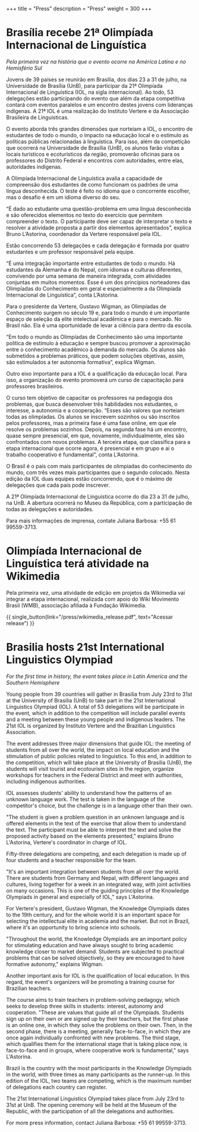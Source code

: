 +++
title = "Press"
description = "Press"
weight = 300
+++

# Brasília recebe 21ª Olimpíada Internacional de Linguística

_Pela primeira vez na história que o evento ocorre na América Latina e no Hemisfério Sul_

Jovens de 39 países se reunirão em Brasília, dos dias 23 a 31 de julho, na Universidade de Brasília (UnB), para participar da 21ª Olimpíada Internacional de Linguística (IOL, na sigla internacional). Ao todo, 53 delegações estão participando do evento que além da etapa competitiva contará com eventos paralelos e um encontro destes jovens com lideranças indígenas. A 21ª IOL é uma realização do Instituto Vertere e da Associação Brasileira de Linguísticas.

O evento aborda três grandes dimensões que norteiam a IOL, o encontro de estudantes de todo o mundo, o impacto na educação local e o estímulo as políticas públicas relacionadas à linguística. Para isso, além da competição que ocorrerá na Universidade de Brasília (UnB), os alunos farão visitas a locais turísticos e ecoturísticos da região, promoverão oficinas para os professores do Distrito Federal e encontros com autoridades, entre elas, autoridades indígenas. 

A Olimpíada Internacional de Linguística avalia a capacidade de compreensão dos estudantes de como funcionam os padrões de uma língua desconhecida. O teste é feito no idioma que o concorrente escolher, mas o desafio é em um idioma diverso do seu. 

“É dado ao estudante uma questão-problema em uma língua desconhecida e são oferecidos elementos no texto do exercício que permitem compreender o texto. O participante deve ser capaz de interpretar o texto e resolver a atividade proposta a partir dos elementos apresentados”, explica Bruno L’Astorina, coordenador da Vertere responsável pela IOL. 

Estão concorrendo 53 delegações e cada delegação é formada por quatro estudantes e um professor responsável pela equipe. 

“É uma integração importante entre estudantes de todo o mundo. Há estudantes da Alemanha e do Nepal, com idiomas e culturas diferentes, convivendo por uma semana de maneira integrada, com atividades conjuntas em muitos momentos. Esse é um dos princípios norteadores das Olimpíadas do Conhecimento em geral e especialmente a da Olimpíada Internacional de Linguística”, conta L’Astorina. 

Para o presidente da Vertere, Gustavo Wigman, as Olimpíadas de Conhecimento surgem no século 19 e, para todo o mundo é um importante espaço de seleção da elite intelectual acadêmica e para o mercado. No Brasil não. Ela é uma oportunidade de levar a ciência para dentro da escola. 

“Em todo o mundo as Olimpíadas de Conhecimento são uma importante política de estímulo à educação e sempre buscou promover a aproximação entre o conhecimento acadêmico à demanda do mercado. Os alunos são submetidos a problemas práticos, que podem soluções objetivas, assim, são estimulados a ter autonomia formativa”, explica Wigman. 

Outro eixo importante para a IOL é a qualificação da educação local. Para isso, a organização do evento promoverá um curso de capacitação para professores brasileiros. 

O curso tem objetivo de capacitar os professores na pedagogia dos problemas, que busca desenvolver três habilidades nos estudantes, o interesse, a autonomia e a cooperação. “Esses são valores que norteiam todas as olimpíadas. Os alunos se inscrevem sozinhos ou são inscritos pelos professores, mas a primeira fase é uma fase online, em que ele resolve os problemas sozinhos. Depois, na segunda fase há um encontro, quase sempre presencial, em que, novamente, individualmente, eles são confrontados com novos problemas. A terceira etapa, que classifica para a etapa internacional que ocorre agora, é presencial e em grupo e aí o trabalho cooperativo é fundamental”, conta L’Astorina. 

O Brasil é o país com mais participantes de olimpíadas do conhecimento do mundo, com três vezes mais participantes que o segundo colocado. Nesta edição da IOL duas equipes estão concorrendo, que é o máximo de delegações que cada país pode inscrever. 

A 21ª Olimpíada Internacional de Linguística ocorre do dia 23 a 31 de julho, na UnB. A abertura ocorrerá no Museu da República, com a participação de todas as delegações e autoridades.

Para mais informações de imprensa, contate Juliana Barbosa: +55 61 99559-3713.

# Olimpíada Internacional de Linguística terá atividade na Wikimedia

Pela primeira vez, uma atividade de edição em projetos da Wikimedia vai integrar a etapa internacional, realizada com apoio do Wiki Movimento Brasil (WMB), associação afiliada à Fundação Wikimedia.

{{ single_button(link="/press/wikimedia_release.pdf", text="Acessar release") }}

# Brasilia hosts 21st International Linguistics Olympiad

_For the first time in history, the event takes place in Latin America and the Southern Hemisphere_

Young people from 39 countries will gather in Brasilia from July 23rd to 31st at the University of Brasilia (UnB) to take part in the 21st International Linguistics Olympiad (IOL). A total of 53 delegations will be participate in the event, which in addition to the competition will include parallel events and a meeting between these young people and indigenous leaders. The 21st IOL is organized by Instituto Vertere and the Brazilian Linguistics Association.

The event addresses three major dimensions that guide IOL: the meeting of students from all over the world, the impact on local education and the stimulation of public policies related to linguistics. To this end, in addition to the competition, which will take place at the University of Brasilia (UnB), the students will visit tourist and ecotourism sites in the region, organize workshops for teachers in the Federal District and meet with authorities, including indigenous authorities.

IOL assesses students' ability to understand how the patterns of an unknown language work. The test is taken in the language of the competitor's choice, but the challenge is in a language other than their own.

"The student is given a problem question in an unknown language and is offered elements in the text of the exercise that allow them to understand the text. The participant must be able to interpret the text and solve the proposed activity based on the elements presented," explains Bruno L'Astorina, Vertere's coordinator in charge of IOL.

Fifty-three delegations are competing, and each delegation is made up of four students and a teacher responsible for the team.

"It's an important integration between students from all over the world. There are students from Germany and Nepal, with different languages and cultures, living together for a week in an integrated way, with joint activities on many occasions. This is one of the guiding principles of the Knowledge Olympiads in general and especially of IOL," says L'Astorina.

For Vertere's president, Gustavo Wigman, the Knowledge Olympiads dates to the 19th century, and for the whole world it is an important space for selecting the intellectual elite in academia and the market. But not in Brazil, where it's an opportunity to bring science into schools.

"Throughout the world, the Knowledge Olympiads are an important policy for stimulating education and have always sought to bring academic knowledge closer to market demand. Students are subjected to practical problems that can be solved objectively, so they are encouraged to have formative autonomy," explains Wigman.

Another important axis for IOL is the qualification of local education. In this regard, the event's organizers will be promoting a training course for Brazilian teachers.

The course aims to train teachers in problem-solving pedagogy, which seeks to develop three skills in students: interest, autonomy and cooperation. "These are values that guide all of the Olympiads. Students sign up on their own or are signed up by their teachers, but the first phase is an online one, in which they solve the problems on their own. Then, in the second phase, there is a meeting, generally face-to-face, in which they are once again individually confronted with new problems. The third stage, which qualifies them for the international stage that is taking place now, is face-to-face and in groups, where cooperative work is fundamental," says L'Astorina.

Brazil is the country with the most participants in the Knowledge Olympiads in the world, with three times as many participants as the runner-up. In this edition of the IOL, two teams are competing, which is the maximum number of delegations each country can register.

The 21st International Linguistics Olympiad takes place from July 23rd to 31st at UnB. The opening ceremony will be held at the Museum of the Republic, with the participation of all the delegations and authorities.

For more press information, contact Juliana Barbosa: +55 61 99559-3713.
